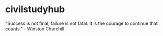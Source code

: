 # civilstudyhub
"Success is not final, failure is not fatal: It is the courage to continue that counts." - Winston Churchill
